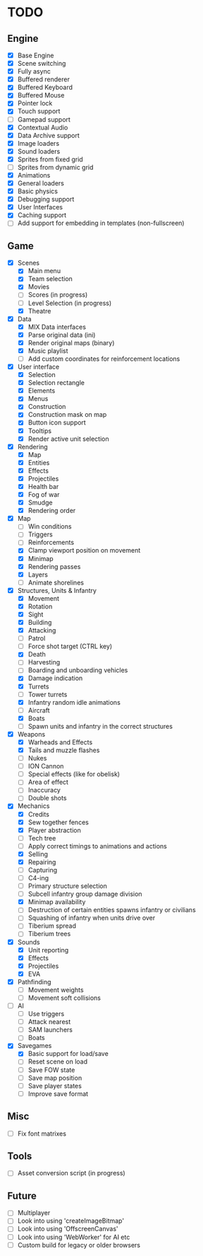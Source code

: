 # TODO

## Engine

- [x] Base Engine
- [x] Scene switching
- [x] Fully async
- [x] Buffered renderer
- [x] Buffered Keyboard
- [x] Buffered Mouse
- [x] Pointer lock
- [x] Touch support
- [ ] Gamepad support
- [x] Contextual Audio
- [x] Data Archive support
- [x] Image loaders
- [x] Sound loaders
- [x] Sprites from fixed grid
- [ ] Sprites from dynamic grid
- [x] Animations
- [x] General loaders
- [x] Basic physics
- [x] Debugging support
- [x] User Interfaces
- [x] Caching support
- [ ] Add support for embedding in templates (non-fullscreen)

## Game

- [x] Scenes
    - [x] Main menu
    - [x] Team selection
    - [x] Movies
    - [ ] Scores (in progress)
    - [ ] Level Selection (in progress)
    - [x] Theatre
- [x] Data
    - [x] MIX Data interfaces
    - [x] Parse original data (ini)
    - [x] Render original maps (binary)
    - [x] Music playlist
    - [ ] Add custom coordinates for reinforcement locations
- [x] User interface
    - [x] Selection
    - [x] Selection rectangle
    - [x] Elements
    - [x] Menus
    - [x] Construction
    - [x] Construction mask on map
    - [x] Button icon support
    - [x] Tooltips
    - [x] Render active unit selection
- [x] Rendering
    - [x] Map
    - [x] Entities
    - [x] Effects
    - [x] Projectiles
    - [x] Health bar
    - [x] Fog of war
    - [x] Smudge
    - [x] Rendering order
- [x] Map
    - [ ] Win conditions
    - [ ] Triggers
    - [ ] Reinforcements
    - [x] Clamp viewport position on movement
    - [x] Minimap
    - [x] Rendering passes
    - [x] Layers
    - [ ] Animate shorelines
- [x] Structures, Units & Infantry
    - [x] Movement
    - [x] Rotation
    - [x] Sight
    - [x] Building
    - [x] Attacking
    - [ ] Patrol
    - [ ] Force shot target (CTRL key)
    - [x] Death
    - [ ] Harvesting
    - [ ] Boarding and unboarding vehicles
    - [x] Damage indication
    - [x] Turrets
    - [ ] Tower turrets
    - [x] Infantry random idle animations
    - [ ] Aircraft
    - [x] Boats
    - [ ] Spawn units and infantry in the correct structures
- [x] Weapons
    - [x] Warheads and Effects
    - [x] Tails and muzzle flashes
    - [ ] Nukes
    - [ ] ION Cannon
    - [ ] Special effects (like for obelisk)
    - [ ] Area of effect
    - [ ] Inaccuracy
    - [ ] Double shots
- [x] Mechanics
    - [x] Credits
    - [x] Sew together fences
    - [x] Player abstraction
    - [ ] Tech tree
    - [ ] Apply correct timings to animations and actions
    - [x] Selling
    - [x] Repairing
    - [ ] Capturing
    - [ ] C4-ing
    - [ ] Primary structure selection
    - [ ] Subcell infantry group damage division
    - [x] Minimap availability
    - [ ] Destruction of certain entities spawns infantry or civilians
    - [ ] Squashing of infantry when units drive over
    - [ ] Tiberium spread
    - [ ] Tiberium trees
- [x] Sounds
    - [x] Unit reporting
    - [x] Effects
    - [x] Projectiles
    - [x] EVA
- [x] Pathfinding
    - [ ] Movement weights
    - [ ] Movement soft collisions
- [ ] AI
    - [ ] Use triggers
    - [ ] Attack nearest
    - [ ] SAM launchers
    - [ ] Boats
- [x] Savegames
    - [x] Basic support for load/save
    - [ ] Reset scene on load
    - [ ] Save FOW state
    - [ ] Save map position
    - [ ] Save player states
    - [ ] Improve save format

## Misc

- [ ] Fix font matrixes

## Tools

- [ ] Asset conversion script (in progress)

## Future

- [ ] Multiplayer
- [ ] Look into using 'createImageBitmap'
- [ ] Look into using 'OffscreenCanvas'
- [ ] Look into using 'WebWorker' for AI etc
- [ ] Custom build for legacy or older browsers

